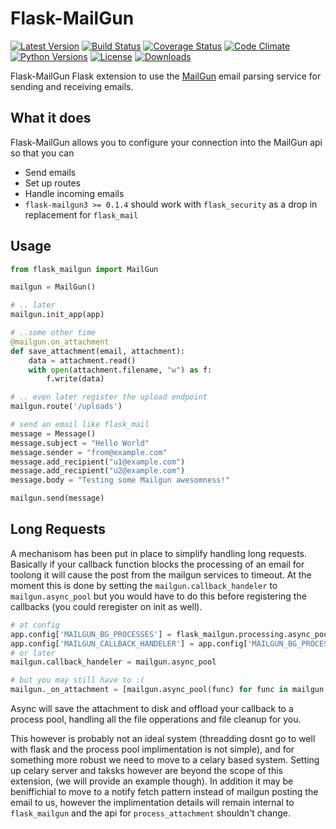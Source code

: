 # Flask-MailGun


[![Latest Version](https://img.shields.io/pypi/v/flask-mailgun3.svg)](https://pypi.python.org/pypi/Flask-MailGun3)
[![Build Status](https://travis-ci.org/amey-sam/Flask-MailGun.svg?branch=master)](https://travis-ci.org/amey-sam/Flask-MailGun/builds/)
[![Coverage Status](https://coveralls.io/repos/github/amey-sam/Flask-MailGun/badge.svg?branch=master)](https://coveralls.io/github/amey-sam/Flask-MailGun?branch=master)
[![Code Climate](https://codeclimate.com/github/amey-sam/Flask-MailGun/badges/gpa.svg)](https://codeclimate.com/github/amey-sam/Flask-MailGun)
[![Python Versions](https://img.shields.io/pypi/pyversions/flask-mailgun3.svg)](https://pypi.python.org/pypi/Flask-MailGun3)
[![License](https://img.shields.io/pypi/l/Flask-MailGun3.svg)](https://pypi.python.org/pypi/Flask-MailGun3)
[![Downloads](https://img.shields.io/pypi/dm/flask-mailgun3.svg)](https://pypi.python.org/pypi/Flask-Mailgun3)

Flask-MailGun Flask extension to use the [MailGun](https://mailgun.com) email parsing service for sending and receiving emails.

## What it does

Flask-MailGun allows you to configure your connection into the MailGun api so that you can
- Send emails
- Set up routes
- Handle incoming emails
- `flask-mailgun3 >= 0.1.4` should work with `flask_security` as a drop in replacement for `flask_mail`

## Usage

```python
from flask_mailgun import MailGun

mailgun = MailGun()

# .. later
mailgun.init_app(app)

# ..some other time
@mailgun.on_attachment
def save_attachment(email, attachment):
    data = attachment.read()
    with open(attachment.filename, "w") as f:
        f.write(data)

# .. even later register the upload endpoint
mailgun.route('/uploads')

# send an email like flask_mail
message = Message()
message.subject = "Hello World"
message.sender = "from@example.com"
message.add_recipient("u1@example.com")
message.add_recipient("u2@example.com")
message.body = "Testing some Mailgun awesomness!"

mailgun.send(message)
```

## Long Requests

A mechanisom has been put in place to simplify handling long requests. Basically if your callback function blocks the processing of an email for toolong it will cause the post from the mailgun services to timeout. At the moment this is done by setting the `mailgun.callback_handeler` to `mailgun.async_pool` but you would have to do this before registering the callbacks (you could reregister on init as well).
```python
# at config
app.config['MAILGUN_BG_PROCESSES'] = flask_mailgun.processing.async_pool(NO_PROCS)
app.config['MAILGUN_CALLBACK_HANDELER'] = app.config['MAILGUN_BG_PROCESSES']
# or later
mailgun.callback_handeler = mailgun.async_pool

# but you may still have to :(
mailgun._on_attachment = [mailgun.async_pool(func) for func in mailgun._on_attachment]
```

Async will save the attachment to disk and offload your callback to a process pool, handling all the file opperations and file cleanup for you.

This however is probably not an ideal system (threadding dosnt go to well with flask and the process pool implimentation is not simple), and for something more robust we need to move to a celary based system. Setting up celary server and taksks however are beyond the scope of this extension, (we will provide an example though). In addition it may be beniffichial to move to a notify fetch pattern instead of mailgun posting the email to us, however the implimentation details will remain internal to `flask_mailgun` and the api for `process_attachment` shouldn't change.
